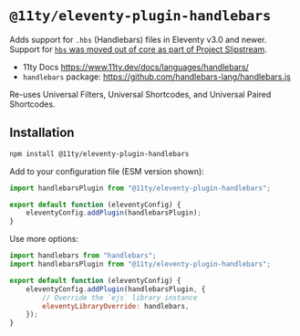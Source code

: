 # `@11ty/eleventy-plugin-handlebars`

Adds support for `.hbs` (Handlebars) files in Eleventy v3.0 and newer. Support for [`hbs` was moved out of core as part of Project Slipstream](https://github.com/11ty/eleventy/pull/3074).

- 11ty Docs https://www.11ty.dev/docs/languages/handlebars/
- `handlebars` package: https://github.com/handlebars-lang/handlebars.js

Re-uses Universal Filters, Universal Shortcodes, and Universal Paired Shortcodes.

## Installation

```sh
npm install @11ty/eleventy-plugin-handlebars
```

Add to your configuration file (ESM version shown):

```js
import handlebarsPlugin from "@11ty/eleventy-plugin-handlebars";

export default function (eleventyConfig) {
	eleventyConfig.addPlugin(handlebarsPlugin);
}
```

Use more options:

```js
import handlebars from "handlebars";
import handlebarsPlugin from "@11ty/eleventy-plugin-handlebars";

export default function (eleventyConfig) {
	eleventyConfig.addPlugin(handlebarsPlugin, {
		// Override the `ejs` library instance
		eleventyLibraryOverride: handlebars,
	});
}
```
